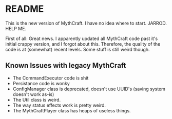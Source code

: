 # README #

This is the new version of MythCraft. I have no idea where to start. JARROD. HELP ME.

First of all: Great news. I apparently updated all MythCraft code past it's initial crappy version, and I forgot about this. Therefore, the quality of the code is at (somewhat) recent levels. Some stuff is still weird though.

## Known Issues with legacy MythCraft ##

* The CommandExecutor code is shit
* Persistance code is wonky
* ConfigManager class is deprecated, doesn't use UUID's (saving system doesn't work as-is)
* The Util class is weird.
* The way status effects work is pretty weird.
* The MythCraftPlayer class has heaps of useless things.